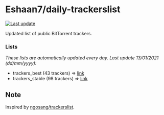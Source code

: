 
# Eshaan7/daily-trackerslist 

[![Last update](https://img.shields.io/badge/Last%20update-13/01/2021-blue.svg)](#)

Updated list of public BitTorrent trackers.

### Lists
*These lists are automatically updated every day. Last update 13/01/2021 (_dd/mm/yyyy_):*

* trackers_best (43 trackers) => [link](https://raw.githubusercontent.com/eshaan7/daily-trackerslist/master/trackers_best.txt)
* trackers_stable (98 trackers) => [link](https://raw.githubusercontent.com/eshaan7/daily-trackerslist/master/trackers_stable.txt)

## Note

Inspired by [ngosang/trackerslist](https://github.com/ngosang/trackerslist).

